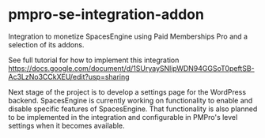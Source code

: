 # pmpro-se-integration-addon
Integration to monetize SpacesEngine using Paid Memberships Pro and a selection of its addons.

See full tutorial for how to implement this integration https://docs.google.com/document/d/1SUryaySNlipWDN94GGSoT0peftSB-Ac3LzNo3CCkXEU/edit?usp=sharing

Next stage of the project is to develop a settings page for the WordPress backend. SpacesEngine is currently working on functionality to enable and disable specific features of SpacesEngine. That functionality is also planned to be implemented in the integration and configurable in PMPro's level settings when it becomes available. 
